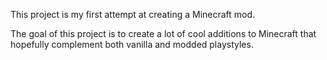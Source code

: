 This project is my first attempt at creating a Minecraft mod.

The goal of this project is to create a lot of cool additions to Minecraft that hopefully complement both vanilla and modded playstyles.